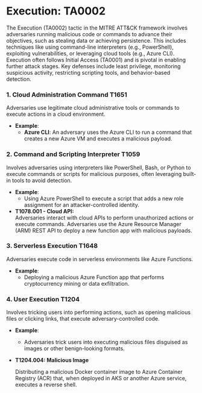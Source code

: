 # Execution: TA0002

The Execution (TA0002) tactic in the MITRE ATT\&CK framework involves adversaries running malicious code or commands to advance their objectives, such as stealing data or achieving persistence. This includes techniques like using command-line interpreters (e.g., PowerShell), exploiting vulnerabilities, or leveraging cloud tools (e.g., Azure CLI). Execution often follows Initial Access (TA0001) and is pivotal in enabling further attack stages. Key defenses include least privilege, monitoring suspicious activity, restricting scripting tools, and behavior-based detection.

### **1. Cloud Administration Command** T1651

Adversaries use legitimate cloud administrative tools or commands to execute actions in a cloud environment.

* **Example**:
  * **Azure CLI**: An adversary uses the Azure CLI to run a command that creates a new Azure VM and executes a malicious payload.

### **2. Command and Scripting Interpreter** T1059

Involves adversaries using interpreters like PowerShell, Bash, or Python to execute commands or scripts for malicious purposes, often leveraging built-in tools to avoid detection.

* **Example**:
  * Using Azure PowerShell to execute a script that adds a new role assignment for an attacker-controlled identity.
* **T1078.001 - Cloud API:**\
  Adversaries interact with cloud APIs to perform unauthorized actions or execute commands. Adversaries use the Azure Resource Manager (ARM) REST API to deploy a new function app with malicious payloads.

### **3. Serverless Execution** T1648

Adversaries execute code in serverless environments like Azure Functions.

* **Example**:
  * Deploying a malicious Azure Function app that performs cryptocurrency mining or data exfiltration.

### **4. User Execution** T1204

Involves tricking users into performing actions, such as opening malicious files or clicking links, that execute adversary-controlled code.

* **Example**:
  * Adversaries trick users into executing malicious files disguised as images or other benign-looking formats.
*   **T1204.004: Malicious Image**

    Distributing a malicious Docker container image to Azure Container Registry (ACR) that, when deployed in AKS or another Azure service, executes a reverse shell.

